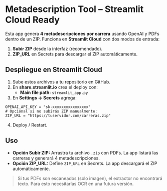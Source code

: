 # Metadescription Tool – Streamlit Cloud Ready

Esta app genera **4 metadescripciones por carrera** usando OpenAI y PDFs dentro de un ZIP.
Funciona en **Streamlit Cloud** con dos modos de entrada:

1) **Subir ZIP** desde la interfaz (recomendado).
2) **ZIP_URL** en Secrets para descargar el ZIP automáticamente.

## Despliegue en Streamlit Cloud

1. Sube estos archivos a tu repositorio en GitHub.
2. En **share.streamlit.io** crea el deploy con:
   - **Main file path:** `streamlit_app.py`
3. En **Settings → Secrets** agrega:
```
OPENAI_API_KEY = "sk-xxxxxxxxxxxxxxxx"
# Opcional si no subirás ZIP manualmente:
ZIP_URL = "https://tuservidor.com/carreras.zip"
```
4. Deploy / Restart.

## Uso
- **Opción Subir ZIP:** Arrastra tu archivo `.zip` con PDFs. La app listará las carreras y generará 4 metadescripciones.
- **Opción ZIP_URL:** Define `ZIP_URL` en Secrets. La app descargará el ZIP automáticamente.

> Si tus PDFs son escaneados (solo imagen), el extractor no encontrará texto. Para esto necesitarías OCR en una futura versión.
